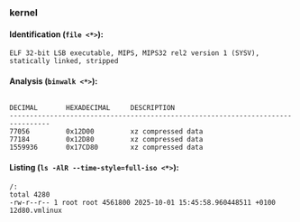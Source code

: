 ### kernel
#### Identification (`file <*>`):
```
ELF 32-bit LSB executable, MIPS, MIPS32 rel2 version 1 (SYSV), statically linked, stripped
```
#### Analysis (`binwalk <*>`):
```

DECIMAL       HEXADECIMAL     DESCRIPTION
--------------------------------------------------------------------------------
77056         0x12D00         xz compressed data
77184         0x12D80         xz compressed data
1559936       0x17CD80        xz compressed data
```
#### Listing (`ls -AlR --time-style=full-iso <*>`):
```
/:
total 4280
-rw-r--r-- 1 root root 4561800 2025-10-01 15:45:58.960448511 +0100 12d80.vmlinux
```

